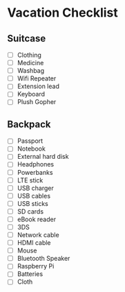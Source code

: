 Vacation Checklist
==================

## Suitcase

- [ ] Clothing
- [ ] Medicine
- [ ] Washbag
- [ ] Wifi Repeater
- [ ] Extension lead
- [ ] Keyboard
- [ ] Plush Gopher

## Backpack

- [ ] Passport
- [ ] Notebook
- [ ] External hard disk
- [ ] Headphones
- [ ] Powerbanks
- [ ] LTE stick
- [ ] USB charger
- [ ] USB cables
- [ ] USB sticks
- [ ] SD cards
- [ ] eBook reader
- [ ] 3DS
- [ ] Network cable
- [ ] HDMI cable
- [ ] Mouse
- [ ] Bluetooth Speaker
- [ ] Raspberry Pi
- [ ] Batteries
- [ ] Cloth
